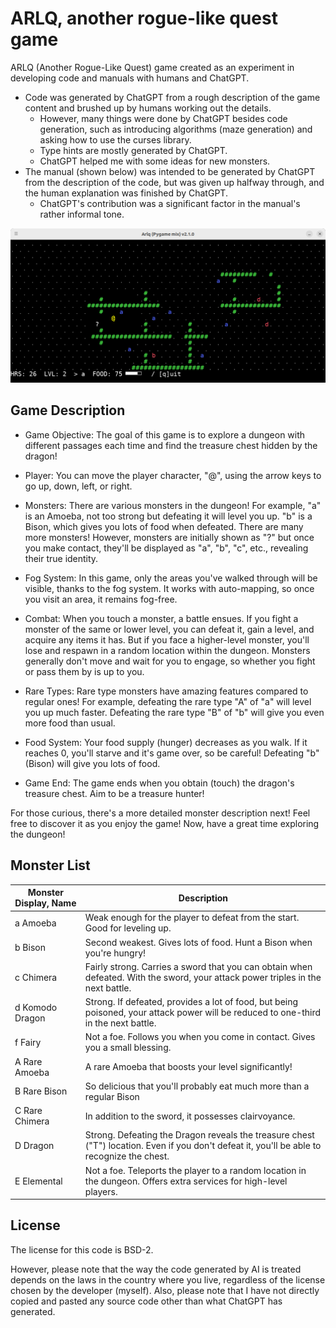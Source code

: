 # ARLQ, another rogue-like quest game

ARLQ (Another Rogue-Like Quest) game created as an experiment in developing code and manuals with humans and ChatGPT.

* Code was generated by ChatGPT from a rough description of the game content and brushed up by humans working out the details.
  * However, many things were done by ChatGPT besides code generation, such as introducing algorithms (maze generation) and asking how to use the curses library.
  * Type hints are mostly generated by ChatGPT.
  * ChatGPT helped me with some ideas for new monsters.
* The manual (shown below) was intended to be generated by ChatGPT from the description of the code, but was given up halfway through, and the human explanation was finished by ChatGPT.
  * ChatGPT's contribution was a significant factor in the manual's rather informal tone.

![](screenshot.png)

## Game Description

* Game Objective: The goal of this game is to explore a dungeon with different passages each time and find the treasure chest hidden by the dragon!

* Player: You can move the player character, "@", using the arrow keys to go up, down, left, or right.

* Monsters: There are various monsters in the dungeon! For example, "a" is an Amoeba, not too strong but defeating it will level you up. "b" is a Bison, which gives you lots of food when defeated. There are many more monsters! However, monsters are initially shown as "?" but once you make contact, they'll be displayed as "a", "b", "c", etc., revealing their true identity.

* Fog System: In this game, only the areas you've walked through will be visible, thanks to the fog system. It works with auto-mapping, so once you visit an area, it remains fog-free.

* Combat: When you touch a monster, a battle ensues. If you fight a monster of the same or lower level, you can defeat it, gain a level, and acquire any items it has. But if you face a higher-level monster, you'll lose and respawn in a random location within the dungeon. Monsters generally don't move and wait for you to engage, so whether you fight or pass them by is up to you.

* Rare Types: Rare type monsters have amazing features compared to regular ones! For example, defeating the rare type "A" of "a" will level you up much faster. Defeating the rare type "B" of "b" will give you even more food than usual.

* Food System: Your food supply (hunger) decreases as you walk. If it reaches 0, you'll starve and it's game over, so be careful! Defeating "b" (Bison) will give you lots of food.

* Game End: The game ends when you obtain (touch) the dragon's treasure chest. Aim to be a treasure hunter!

For those curious, there's a more detailed monster description next! Feel free to discover it as you enjoy the game! Now, have a great time exploring the dungeon!


## Monster List

|Monster Display, Name | Description |
|---|---|
|a Amoeba|Weak enough for the player to defeat from the start. Good for leveling up.|
|b Bison|Second weakest. Gives lots of food. Hunt a Bison when you're hungry!|
|c Chimera|Fairly strong. Carries a sword that you can obtain when defeated. With the sword, your attack power triples in the next battle.|
|d Komodo Dragon|Strong. If defeated, provides a lot of food, but being poisoned, your attack power will be reduced to one-third in the next battle.|
|f Fairy|Not a foe. Follows you when you come in contact. Gives you a small blessing.|
|A Rare Amoeba|A rare Amoeba that boosts your level significantly!|
|B Rare Bison|So delicious that you'll probably eat much more than a regular Bison|
|C Rare Chimera|In addition to the sword, it possesses clairvoyance.|
|D Dragon|Strong. Defeating the Dragon reveals the treasure chest ("T") location. Even if you don't defeat it, you'll be able to recognize the chest.|
|E Elemental|Not a foe. Teleports the player to a random location in the dungeon. Offers extra services for high-level players.|

## License

The license for this code is BSD-2.

However, please note that the way the code generated by AI is treated depends on the laws in the country where you live, regardless of the license chosen by the developer (myself).
Also, please note that I have not directly copied and pasted any source code other than what ChatGPT has generated.

